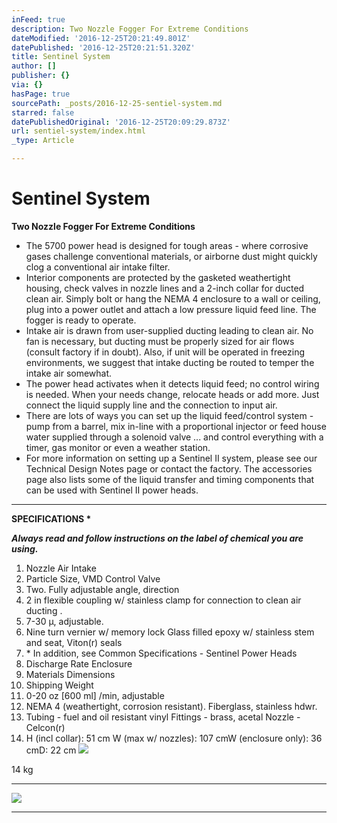 ```yaml
---
inFeed: true
description: Two Nozzle Fogger For Extreme Conditions
dateModified: '2016-12-25T20:21:49.801Z'
datePublished: '2016-12-25T20:21:51.320Z'
title: Sentinel System
author: []
publisher: {}
via: {}
hasPage: true
sourcePath: _posts/2016-12-25-sentiel-system.md
starred: false
datePublishedOriginal: '2016-12-25T20:09:29.873Z'
url: sentiel-system/index.html
_type: Article

---
```

# Sentinel System

**Two Nozzle Fogger For Extreme Conditions**

* The 5700 power head is designed for tough areas - where corrosive gases challenge conventional materials, or airborne dust might quickly clog a conventional air intake filter.
* Interior components are protected by the gasketed weathertight housing, check valves in nozzle lines and a 2-inch collar for ducted clean air. Simply bolt or hang the NEMA 4 enclosure to a wall or ceiling, plug into a power outlet and attach a low pressure liquid feed line. The fogger is ready to operate.
* Intake air is drawn from user-supplied ducting leading to clean air. No fan is necessary, but ducting must be properly sized for air flows (consult factory if in doubt). Also, if unit will be operated in freezing environments, we suggest that intake ducting be routed to temper the intake air somewhat.
* The power head activates when it detects liquid feed; no control wiring is needed. When your needs change, relocate heads or add more. Just connect the liquid supply line and the connection to input air.
* There are lots of ways you can set up the liquid feed/control system - pump from a barrel, mix in-line with a proportional injector or feed house water supplied through a solenoid valve ... and control everything with a timer, gas monitor or even a weather station.
* For more information on setting up a Sentinel II system, please see our Technical Design Notes page or contact the factory. The accessories page also lists some of the liquid transfer and timing components that can be used with Sentinel II power heads.

---

**SPECIFICATIONS \***

_**Always read and follow instructions on the label of chemical you are using.**_

1. Nozzle Air Intake
2. Particle Size, VMD Control Valve
3. Two. Fully adjustable angle, direction
4. 2 in flexible coupling w/ stainless clamp for connection to clean air ducting .
5. 7-30 μ, adjustable.
6. Nine turn vernier w/ memory lock Glass filled epoxy w/ stainless stem and seat, Viton(r) seals
7. \* In addition, see Common Specifications - Sentinel Power Heads
8. Discharge Rate Enclosure
9. Materials Dimensions
10. Shipping Weight
11. 0-20 oz \[600 ml\] /min, adjustable
12. NEMA 4 (weathertight, corrosion resistant). Fiberglass, stainless hdwr.
13. Tubing - fuel and oil resistant vinyl Fittings - brass, acetal Nozzle - Celcon(r)
14. H (incl collar): 51 cm W (max w/ nozzles): 107 cmW (enclosure only): 36 cmD: 22 cm
![](https://the-grid-user-content.s3-us-west-2.amazonaws.com/78d1cff9-e0cd-44dc-8ab4-639418ee73de.png)

14 kg

---

![](https://the-grid-user-content.s3-us-west-2.amazonaws.com/85db20ed-4d48-4740-8771-a18b37622f54.png)

---